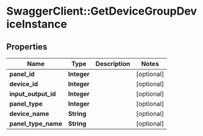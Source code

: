 # SwaggerClient::GetDeviceGroupDeviceInstance

## Properties
Name | Type | Description | Notes
------------ | ------------- | ------------- | -------------
**panel_id** | **Integer** |  | [optional] 
**device_id** | **Integer** |  | [optional] 
**input_output_id** | **Integer** |  | [optional] 
**panel_type** | **Integer** |  | [optional] 
**device_name** | **String** |  | [optional] 
**panel_type_name** | **String** |  | [optional] 

